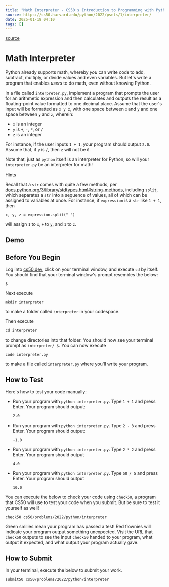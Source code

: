 ```yaml
---
title: "Math Interpreter - CS50's Introduction to Programming with Python"
source: https://cs50.harvard.edu/python/2022/psets/1/interpreter/
date: 2025-01-18 04:10
tags: []
---
```



[source](https://cs50.harvard.edu/python/2022/psets/1/interpreter/)

# Math Interpreter

Python already supports math, whereby *you* can write code to add, subtract, multiply, or divide values and even variables. But let's write a program that enables *users* to do math, even without knowing Python.

In a file called `interpreter.py`, implement a program that prompts the user for an arithmetic expression and then calculates and outputs the result as a floating-point value formatted to one decimal place. Assume that the user's input will be formatted as `x y z`, with one space between `x` and `y` and one space between `y` and `z`, wherein:

- `x` is an integer
- `y` is `+`, `-`, `*`, or `/`
- `z` is an integer

For instance, if the user inputs `1 + 1`, your program should output `2.0`. Assume that, if `y` is `/`, then `z` will not be `0`.

Note that, just as `python` itself is an interpreter for Python, so will your `interpreter.py` be an interpreter for math!

Hints

Recall that a `str` comes with quite a few methods, per [docs.python.org/3/library/stdtypes.html#string-methods][1], including `split`, which separates a `str` into a sequence of values, all of which can be assigned to variables at once. For instance, if `expression` is a `str` like `1 + 1`, then

  [1]: https://docs.python.org/3/library/stdtypes.html#string-methods

    x, y, z = expression.split(" ")

will assign `1` to `x`, `+` to `y`, and `1` to `z`.

## Demo

## Before You Begin

Log into [cs50.dev][2], click on your terminal window, and execute `cd` by itself. You should find that your terminal window's prompt resembles the below:

  [2]: https://cs50.dev/

    $

Next execute

    mkdir interpreter

to make a folder called `interpreter` in your codespace.

Then execute

    cd interpreter

to change directories into that folder. You should now see your terminal prompt as `interpreter/ $`. You can now execute

    code interpreter.py

to make a file called `interpreter.py` where you'll write your program.

## How to Test

Here's how to test your code manually:

- Run your program with `python interpreter.py`. Type `1 + 1` and press Enter. Your program should output:


      2.0


- Run your program with `python interpreter.py`. Type `2 - 3` and press Enter. Your program should output:


      -1.0


- Run your program with `python interpreter.py`. Type `2 * 2` and press Enter. Your program should output


      4.0


- Run your program with `python interpreter.py`. Type `50 / 5` and press Enter. Your program should output


      10.0


You can execute the below to check your code using `check50`, a program that CS50 will use to test your code when you submit. But be sure to test it yourself as well!

    check50 cs50/problems/2022/python/interpreter

Green smilies mean your program has passed a test! Red frownies will indicate your program output something unexpected. Visit the URL that `check50` outputs to see the input `check50` handed to your program, what output it expected, and what output your program actually gave.

## How to Submit

In your terminal, execute the below to submit your work.

    submit50 cs50/problems/2022/python/interpreter
